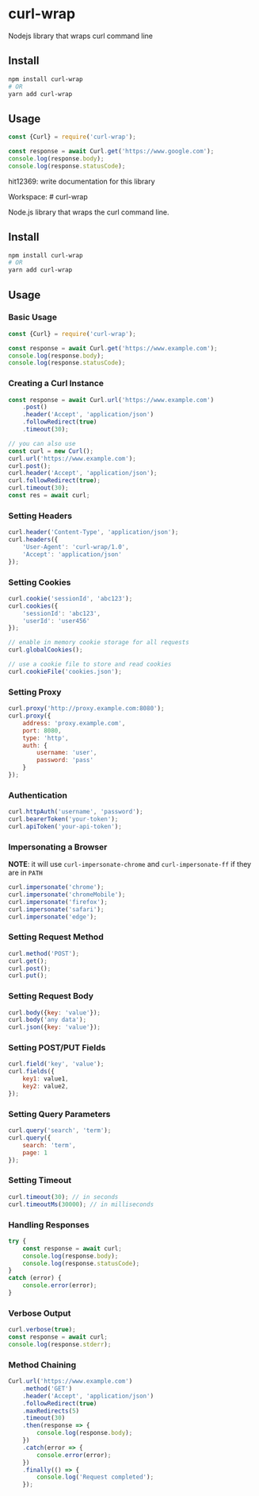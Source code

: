 # curl-wrap
Nodejs library that wraps curl command line

## Install
```sh
npm install curl-wrap
# OR
yarn add curl-wrap
```

## Usage

```js
const {Curl} = require('curl-wrap');

const response = await Curl.get('https://www.google.com');
console.log(response.body);
console.log(response.statusCode);
```

hit12369: write documentation for this library

Workspace: # curl-wrap

Node.js library that wraps the curl command line.

## Install

```sh
npm install curl-wrap
# OR
yarn add curl-wrap
```

## Usage

### Basic Usage

```js
const {Curl} = require('curl-wrap');

const response = await Curl.get('https://www.example.com');
console.log(response.body);
console.log(response.statusCode);
```

### Creating a Curl Instance

```js
const response = await Curl.url('https://www.example.com')
    .post()
    .header('Accept', 'application/json')
    .followRedirect(true)
    .timeout(30);

// you can also use
const curl = new Curl();
curl.url('https://www.example.com');
curl.post();
curl.header('Accept', 'application/json');
curl.followRedirect(true);
curl.timeout(30);
const res = await curl;
```

### Setting Headers

```js
curl.header('Content-Type', 'application/json');
curl.headers({
    'User-Agent': 'curl-wrap/1.0',
    'Accept': 'application/json'
});
```

### Setting Cookies

```js
curl.cookie('sessionId', 'abc123');
curl.cookies({
    'sessionId': 'abc123',
    'userId': 'user456'
});

// enable in memory cookie storage for all requests
curl.globalCookies();

// use a cookie file to store and read cookies
curl.cookieFile('cookies.json');
```

### Setting Proxy

```js
curl.proxy('http://proxy.example.com:8080');
curl.proxy({
    address: 'proxy.example.com',
    port: 8080,
    type: 'http',
    auth: {
        username: 'user',
        password: 'pass'
    }
});
```

### Authentication

```js
curl.httpAuth('username', 'password');
curl.bearerToken('your-token');
curl.apiToken('your-api-token');
```

### Impersonating a Browser

**NOTE**: it will use `curl-impersonate-chrome` and `curl-impersonate-ff` if they are in `PATH`

```js
curl.impersonate('chrome');
curl.impersonate('chromeMobile');
curl.impersonate('firefox');
curl.impersonate('safari');
curl.impersonate('edge');
```

### Setting Request Method

```js
curl.method('POST');
curl.get();
curl.post();
curl.put();
```

### Setting Request Body

```js
curl.body({key: 'value'});
curl.body('any data');
curl.json({key: 'value'});
```

### Setting POST/PUT Fields

```js
curl.field('key', 'value');
curl.fields({
    key1: value1,
    key2: value2,
});
```

### Setting Query Parameters

```js
curl.query('search', 'term');
curl.query({
    search: 'term',
    page: 1
});
```

### Setting Timeout

```js
curl.timeout(30); // in seconds
curl.timeoutMs(30000); // in milliseconds
```

### Handling Responses

```js
try {
    const response = await curl;
    console.log(response.body);
    console.log(response.statusCode);
}
catch (error) {
    console.error(error);
}
```

### Verbose Output

```js
curl.verbose(true);
const response = await curl;
console.log(response.stderr);
```

### Method Chaining

```js
Curl.url('https://www.example.com')
    .method('GET')
    .header('Accept', 'application/json')
    .followRedirect(true)
    .maxRedirects(5)
    .timeout(30)
    .then(response => {
        console.log(response.body);
    })
    .catch(error => {
        console.error(error);
    })
    .finally(() => {
        console.log('Request completed');
    });
```
